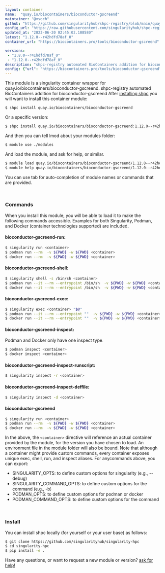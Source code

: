```yaml
---
layout: container
name:  "quay.io/biocontainers/bioconductor-gscreend"
maintainer: "@vsoch"
github: "https://github.com/singularityhub/shpc-registry/blob/main/quay.io/biocontainers/bioconductor-gscreend/container.yaml"
config_url: "https://raw.githubusercontent.com/singularityhub/shpc-registry/main/quay.io/biocontainers/bioconductor-gscreend/container.yaml"
updated_at: "2023-06-20 02:45:02.108580"
latest: "1.12.0--r42hdfd78af_0"
container_url: "https://biocontainers.pro/tools/bioconductor-gscreend"

versions:
 - "1.8.0--r41hdfd78af_0"
 - "1.12.0--r42hdfd78af_0"
description: "shpc-registry automated BioContainers addition for bioconductor-gscreend"
config: {"url": "https://biocontainers.pro/tools/bioconductor-gscreend", "maintainer": "@vsoch", "description": "shpc-registry automated BioContainers addition for bioconductor-gscreend", "latest": {"1.12.0--r42hdfd78af_0": "sha256:635e9af8202d5fe847b5166c9458d38a99328c7d5d0bf3625b781bdfff1ab4c4"}, "tags": {"1.8.0--r41hdfd78af_0": "sha256:d86124a467ce21b770bff7700e23fa6fa24af1feb8c63ab3480524adf546e566", "1.12.0--r42hdfd78af_0": "sha256:635e9af8202d5fe847b5166c9458d38a99328c7d5d0bf3625b781bdfff1ab4c4"}, "docker": "quay.io/biocontainers/bioconductor-gscreend"}
---
```


This module is a singularity container wrapper for quay.io/biocontainers/bioconductor-gscreend.
shpc-registry automated BioContainers addition for bioconductor-gscreend
After [installing shpc](#install) you will want to install this container module:


```bash
$ shpc install quay.io/biocontainers/bioconductor-gscreend
```

Or a specific version:

```bash
$ shpc install quay.io/biocontainers/bioconductor-gscreend:1.12.0--r42hdfd78af_0
```

And then you can tell lmod about your modules folder:

```bash
$ module use ./modules
```

And load the module, and ask for help, or similar.

```bash
$ module load quay.io/biocontainers/bioconductor-gscreend/1.12.0--r42hdfd78af_0
$ module help quay.io/biocontainers/bioconductor-gscreend/1.12.0--r42hdfd78af_0
```

You can use tab for auto-completion of module names or commands that are provided.

<br>

### Commands

When you install this module, you will be able to load it to make the following commands accessible.
Examples for both Singularity, Podman, and Docker (container technologies supported) are included.

#### bioconductor-gscreend-run:

```bash
$ singularity run <container>
$ podman run --rm  -v ${PWD} -w ${PWD} <container>
$ docker run --rm  -v ${PWD} -w ${PWD} <container>
```

#### bioconductor-gscreend-shell:

```bash
$ singularity shell -s /bin/sh <container>
$ podman run --it --rm --entrypoint /bin/sh  -v ${PWD} -w ${PWD} <container>
$ docker run --it --rm --entrypoint /bin/sh  -v ${PWD} -w ${PWD} <container>
```

#### bioconductor-gscreend-exec:

```bash
$ singularity exec <container> "$@"
$ podman run --it --rm --entrypoint ""  -v ${PWD} -w ${PWD} <container> "$@"
$ docker run --it --rm --entrypoint ""  -v ${PWD} -w ${PWD} <container> "$@"
```

#### bioconductor-gscreend-inspect:

Podman and Docker only have one inspect type.

```bash
$ podman inspect <container>
$ docker inspect <container>
```

#### bioconductor-gscreend-inspect-runscript:

```bash
$ singularity inspect -r <container>
```

#### bioconductor-gscreend-inspect-deffile:

```bash
$ singularity inspect -d <container>
```



#### bioconductor-gscreend

```bash
$ singularity run <container>
$ podman run --rm  -v ${PWD} -w ${PWD} <container>
$ docker run --rm  -v ${PWD} -w ${PWD} <container>
```


In the above, the `<container>` directive will reference an actual container provided
by the module, for the version you have chosen to load. An environment file in the
module folder will also be bound. Note that although a container
might provide custom commands, every container exposes unique exec, shell, run, and
inspect aliases. For anycommands above, you can export:

 - SINGULARITY_OPTS: to define custom options for singularity (e.g., --debug)
 - SINGULARITY_COMMAND_OPTS: to define custom options for the command (e.g., -b)
 - PODMAN_OPTS: to define custom options for podman or docker
 - PODMAN_COMMAND_OPTS: to define custom options for the command

<br>

### Install

You can install shpc locally (for yourself or your user base) as follows:

```bash
$ git clone https://github.com/singularityhub/singularity-hpc
$ cd singularity-hpc
$ pip install -e .
```

Have any questions, or want to request a new module or version? [ask for help!](https://github.com/singularityhub/singularity-hpc/issues)